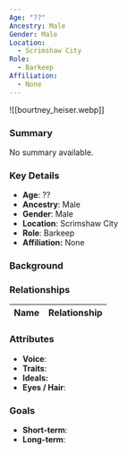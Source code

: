 ```yaml
---
Age: "??"
Ancestry: Male
Gender: Male
Location:
  - Scrimshaw City
Role:
  - Barkeep
Affiliation:
  - None
---
```


![[bourtney_heiser.webp]]
### Summary
No summary available.

### Key Details
- **Age**: ??
- **Ancestry**: Male
- **Gender**: Male
- **Location**: Scrimshaw City
- **Role**: Barkeep
- **Affiliation:** None

### Background


### Relationships

| Name  | Relationship |
| ----- | ------------ |

### Attributes
- **Voice**:
- **Traits**:  
- **Ideals:**
- **Eyes / Hair**:  

### Goals
- **Short-term**:  
- **Long-term**:  

